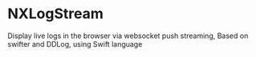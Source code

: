 # NXLogStream
Display live logs in the browser via websocket push streaming, Based on swifter and DDLog, using Swift language
